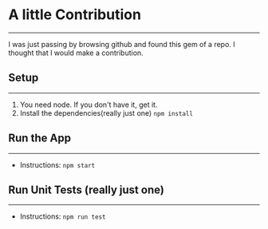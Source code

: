 # A little Contribution
---
I was just passing by browsing github and found this gem of a repo. I thought that I would make a contribution.


## Setup
---
1. You need node. If you don't have it, get it.
2. Install the dependencies(really just one) `npm install`

## Run the App
---
- Instructions: `npm start`

## Run Unit Tests (really just one)
---
- Instructions: `npm run test`